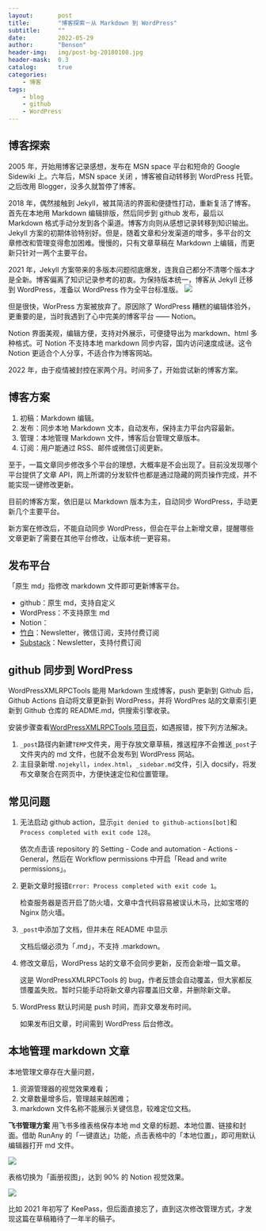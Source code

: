```yaml
---
layout:       post
title:        "博客探索－从 Markdown 到 WordPress"
subtitle:     ""
date:         2022-05-29
author:       "Benson"
header-img:   img/post-bg-20180108.jpg
header-mask:  0.3
catalog:      true
categories:
    - 博客
tags: 
    - blog
    - github
    - WordPress
---
```

## 博客探索

2005 年，开始用博客记录感想，发布在 MSN space 平台和短命的 Google Sidewiki 上。六年后，MSN space 关闭 ，博客被自动转移到 WordPress 托管。之后改用 Blogger，没多久就暂停了博客。

2018 年，偶然接触到 Jekyll，被其简洁的界面和便捷性打动，重新复活了博客。首先在本地用 Markdown 编辑排版，然后同步到 github 发布，最后以 Markdown 格式手动分发到各个渠道。博客方向则从感想记录转移到知识输出。Jekyll 方案的初期体验特别好。但是，随着文章和分发渠道的增多，多平台的文章修改和管理变得愈加困难。慢慢的，只有文章草稿在 Markdown 上编辑，而更新只针对一两个主要平台。

2021 年，Jekyll 方案带来的多版本问题彻底爆发，连我自己都分不清哪个版本才是全新。博客偏离了知识记录参考的初衷。为保持版本统一，博客从 Jekyll 迁移到 WordPress，准备以 WordPress 作为全平台标准版。
![](http://tc.seoipo.com/20210128124408.png)

但是很快，WorPress 方案被放弃了。原因除了 WordPress 糟糕的编辑体验外，更重要的是，当时我遇到了心中完美的博客平台 —— Notion。

Notion 界面美观，编辑方便，支持对外展示，可便捷导出为 markdown、html 多种格式。可 Notion 不支持本地 markdown 同步内容，国内访问速度成谜。这令 Notion 更适合个人分享，不适合作为博客网站。

2022 年，由于疫情被封控在家两个月。时间多了，开始尝试新的博客方案。

## 博客方案

1. 初稿：Markdown 编辑。
2. 发布：同步本地 Markdown 文本，自动发布，保持主力平台内容最新。
3. 管理：本地管理 Markdown 文件，博客后台管理文章版本。
4. 订阅：用户能通过 RSS、邮件或微信订阅更新。

至于，一篇文章同步修改多个平台的理想，大概率是不会出现了。目前没发现哪个平台提供了文章 API，网上所谓的分发软件也都是通过隐藏的网页操作完成，并不能实现一键修改更新。

目前的博客方案，依旧是以 Markdown 版本为主，自动同步 WordPress，手动更新几个主要平台。

新方案在修改后，不能自动同步 WordPress，但会在平台上新增文章，提醒哪些文章更新了需要在其他平台修改，让版本统一更容易。

## 发布平台

「原生 md」指修改 markdown 文件即可更新博客平台。

* github：原生 md，支持自定义
* WordPress：不支持原生 md
* Notion：
* [竹白](https://zhubai.love/)：Newsletter，微信订阅，支持付费订阅
* [Substack](https://substack.com/)：Newsletter，支持付费订阅

## github 同步到 WordPress

WordPressXMLRPCTools 能用 Markdown 生成博客，push 更新到 Github 后，Github Actions 自动将文章更新到 WordPress，并将 WordPres 站的文章索引更新到 Github 仓库的 README.md，供搜索引擎收录。

安装步骤查看[WordPressXMLRPCTools 项目页](https://github.com/zhaoolee/WordPressXMLRPCTools)，如遇报错，按下列方法解决。

1. `_post`路径内新建`TEMP`文件夹，用于存放文章草稿，推送程序不会推送`_post`子文件夹内的 md 文件，也就不会发布到 WordPress 网站。
2. 主目录新增`.nojekyll`，`index.html`，`_sidebar.md`文件，引入 docsify，将发布文章聚合在网页中，方便快速定位和位置管理。

## 常见问题

1. 无法启动 github action，显示`git denied to github-actions[bot]`和`Process completed with exit code 128`。

   依次点击该 repository 的 Setting - Code and automation - Actions - General，然后在 Workflow permissions 中开启「Read and write permissions」。

2. 更新文章时报错`Error: Process completed with exit code 1`。

   检查服务器是否开启了防火墙，文章中含代码容易被误认木马，比如宝塔的 Nginx 防火墙。

3. `_post`中添加了文档，但并未在 README 中显示

   文档后缀必须为「.md」，不支持 .markdown。

4. 修改文章后，WordPress 站的文章不会同步更新，反而会新增一篇文章。

   这是 WordPressXMLRPCTools 的 bug，作者反馈会自动覆盖，但大家都反馈覆盖失败。暂时只能手动将新文章内容覆盖旧文章，并删除新文章。

5. WordPress 默认时间是 push 时间，而非文章发布时间。

   如果发布旧文章，时间需到 WordPress 后台修改。

## 本地管理 markdown 文章

本地管理文章存在大量问题，

1. 资源管理器的视觉效果难看；
2. 文章数量增多后，管理越来越困难；
3. markdown 文件名称不能展示关键信息，较难定位文档。

**飞书管理方案**
用飞书多维表格保存本地 md 文章的标题、本地位置、链接和封面。借助 RunAny 的「一键直达」功能，点击表格中的「本地位置」，即可用默认编辑器打开 md 文件。

![](http://tc.seoipo.com/2022-05-06-12-43-36.png)

表格切换为「画册视图」，达到 90% 的 Notion 视觉效果。

![](http://tc.seoipo.com/2022-05-06-12-28-41.png)

比如 2021 年初写了 KeePass，但后面直接忘了，直到这次修改管理方式，才发现这篇在草稿箱待了一年半的稿子。

